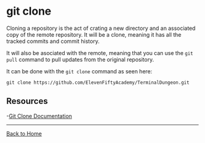 # git clone

Cloning a repository is the act of crating a new directory and an associated copy of the remote repository. It will be a clone, meaning it has all the tracked commits and commit history.

It will also be asociated with the remote, meaning that you can use the `git pull` command to pull updates from the original repository.

It can be done with the `git clone` command as seen here:
```
git clone https://github.com/ElevenFiftyAcademy/TerminalDungeon.git
```

## Resources

-[Git Clone Documentation](https://git-scm.com/docs/git-clone)

---
[Back to Home](../README.md)
